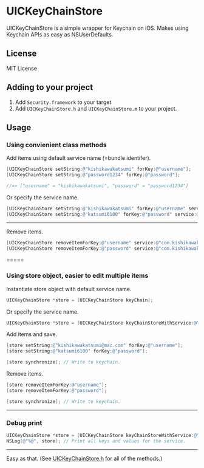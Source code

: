 # UICKeyChainStore

UICKeyChainStore is a simple wrapper for Keychain on iOS. Makes using Keychain APIs as easy as NSUserDefaults.

## License
MIT License

## Adding to your project

1. Add `Security.framework` to your target
2. Add `UICKeyChainStore.h` and `UICKeyChainStore.m` to your project.

## Usage

### Using convienient class methods

Add items using default service name (=bundle identifer).

```objective-c
[UICKeyChainStore setString:@"kishikawakatsumi" forKey:@"username"];
[UICKeyChainStore setString:@"password1234" forKey:@"password"];

//=> ["username" = "kishikawakatsumi", "password" = "password1234"]
```

Or specify the service name.

```objective-c
[UICKeyChainStore setString:@"kishikawakatsumi" forKey:@"username" service:@"com.kishikawakatsumi"];
[UICKeyChainStore setString:@"katsumi6100" forKey:@"password" service:@"com.kishikawakatsumi"];
```

---
Remove items.

```objective-c
[UICKeyChainStore removeItemForKey:@"username" service:@"com.kishikawakatsumi"];
[UICKeyChainStore removeItemForKey:@"password" service:@"com.kishikawakatsumi"];
```

=====
### Using store object, easier to edit multiple items

Instantiate store object with default service name.

```objective-c
UICKeyChainStore *store = [UICKeyChainStore keyChain];
```

Or specify the service name.

```objective-c
UICKeyChainStore *store = [UICKeyChainStore keyChainStoreWithService:@"com.kishikawakatsumi"];
```

Add items and save.

```objective-c
[store setString:@"kishikawakatsumi@mac.com" forKey:@"username"];
[store setString:@"katsumi6100" forKey:@"password"];

[store synchronize]; // Write to keychain.
```

Remove items.

```objective-c
[store removeItemForKey:@"username"];
[store removeItemForKey:@"password"];

[store synchronize]; // Write to keychain.
```

---
### Debug print

```objective-c
UICKeyChainStore *store = [UICKeyChainStore keyChainStoreWithService:@"com.kishikawakatsumi"];
NSLog(@"%@", store); // Print all keys and values for the service.
```

---
Easy as that. (See [UICKeyChainStore.h](https://github.com/kishikawakatsumi/UICKeyChainStore/blob/master/UICKeyChainStore.h) for all of the methods.)
